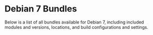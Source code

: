 # Debian 7 Bundles

Below is a list of all bundles available for Debian 7, including included modules and versions, locations, and build configurations and settings.

